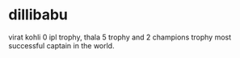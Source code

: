 # dillibabu
virat kohli 0 ipl trophy, thala 5 trophy and 2 champions trophy most successful captain in the world.

